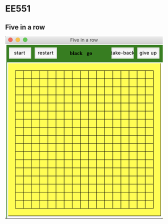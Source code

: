 # EE551
## Five in a row
![example](https://github.com/HengruiCui/EE551/blob/master/five%20in%20a%20row.png)
